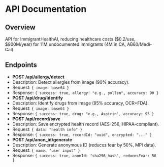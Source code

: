 # API Documentation

## Overview
API for ImmigrantHealthAI, reducing healthcare costs ($0.2/use, $900M/year) for 11M undocumented immigrants (4M in CA, AB60/Medi-Cal).

## Endpoints
- **POST /api/allergy/detect**
- Description: Detect allergies from image (90% accuracy).
- Request: `{ image: base64 }`
- Response: `{ success: true, allergy: "e.g., pollen", accuracy: 90 }`
- **POST /api/drug/identify**
- Description: Identify drugs from image (95% accuracy, OCR+FDA).
- Request: `{ image: base64 }`
- Response: `{ success: true, drug: "e.g., Aspirin", accuracy: 95 }`
- **POST /api/record/save**
- Description: Save encrypted health record (AES-256, HIPAA-compliant).
- Request: `{ data: "health info" }`
- Response: `{ success: true, recordId: "uuid", encrypted: "..." }`
- **POST /api/anon_id/generate**
- Description: Generate anonymous ID (reduces fear by 50%, MPI data).
- Request: `{ name: "user input" }`
- Response: `{ success: true, anonId: "sha256_hash", reducesFear: 50 }`

